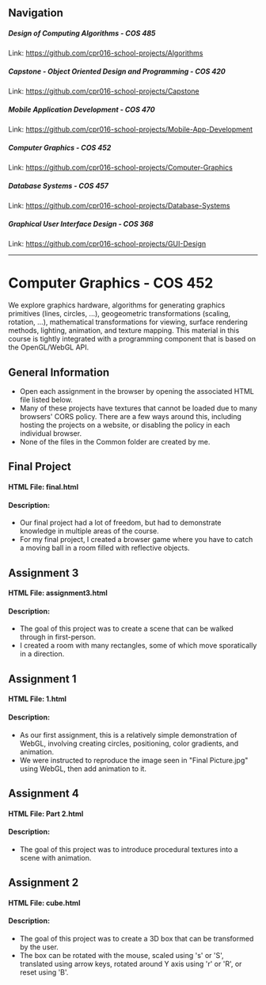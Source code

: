 ## Navigation

##### Design of Computing Algorithms - COS 485
Link: https://github.com/cpr016-school-projects/Algorithms

##### Capstone - Object Oriented Design and Programming - COS 420
Link: https://github.com/cpr016-school-projects/Capstone

##### Mobile Application Development - COS 470
Link: https://github.com/cpr016-school-projects/Mobile-App-Development

##### Computer Graphics - COS 452
Link: https://github.com/cpr016-school-projects/Computer-Graphics

##### Database Systems - COS 457
Link: https://github.com/cpr016-school-projects/Database-Systems

##### Graphical User Interface Design - COS 368
Link: https://github.com/cpr016-school-projects/GUI-Design

---

# Computer Graphics - COS 452
We explore graphics hardware, algorithms for generating graphics primitives (lines, circles, ...), geogeometric transformations (scaling, rotation, ...), mathematical transformations for viewing, surface rendering methods, lighting, animation, and texture mapping. This material in this course is tightly integrated with a programming component that is based on the OpenGL/WebGL API.

## General Information
* Open each assignment in the browser by opening the associated HTML file listed below. 
* Many of these projects have textures that cannot be loaded due to many browsers' CORS policy. There are a few ways around this, including hosting the projects on a website, or disabling the policy in each individual browser.
* None of the files in the Common folder are created by me. 



## Final Project
#### HTML File: final.html
#### Description:
* Our final project had a lot of freedom, but had to demonstrate knowledge in multiple areas of the course.
* For my final project, I created a browser game where you have to catch a moving ball in a room filled with reflective objects.

## Assignment 3
#### HTML File: assignment3.html
#### Description:
* The goal of this project was to create a scene that can be walked through in first-person.
* I created a room with many rectangles, some of which move sporatically in a direction. 

## Assignment 1
#### HTML File: 1.html
#### Description:
* As our first assignment, this is a relatively simple demonstration of WebGL, involving creating circles, positioning, color gradients, and animation.
* We were instructed to reproduce the image seen in "Final Picture.jpg" using WebGL, then add animation to it. 

## Assignment 4
#### HTML File: Part 2.html
#### Description:
* The goal of this project was to introduce procedural textures into a scene with animation.

## Assignment 2
#### HTML File: cube.html
#### Description:
* The goal of this project was to create a 3D box that can be transformed by the user.
* The box can be rotated with the mouse, scaled using 's' or 'S', translated using arrow keys, rotated around Y axis using 'r' or 'R', or reset using 'B'.

